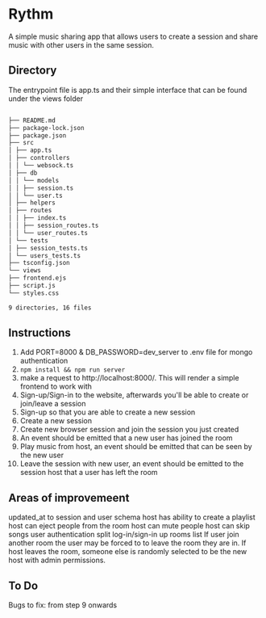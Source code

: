 # Rythm

A simple music sharing app that allows users to create a session and share music with other users in the same session.

## Directory

The entrypoint file is app.ts and their simple interface that can be found under the views folder

```bash

├── README.md
├── package-lock.json
├── package.json
├── src
│ ├── app.ts
│ ├── controllers
│ │ └── websock.ts
│ ├── db
│ │ └── models
│ │ ├── session.ts
│ │ └── user.ts
│ ├── helpers
│ ├── routes
│ │ ├── index.ts
│ │ ├── session_routes.ts
│ │ └── user_routes.ts
│ └── tests
│ ├── session_tests.ts
│ └── users_tests.ts
├── tsconfig.json
└── views
├── frontend.ejs
├── script.js
└── styles.css

9 directories, 16 files
```

## Instructions

1. Add PORT=8000 & DB_PASSWORD=dev_server to .env file for mongo authentication
2. `npm install && npm run server`
3. make a request to http://localhost:8000/. This will render a simple frontend to work with
4. Sign-up/Sign-in to the website, afterwards you'll be able to create or join/leave a session
5. Sign-up so that you are able to create a new session
6. Create a new session
7. Create new browser session and join the session you just created
8. An event should be emitted that a new user has joined the room
9. Play music from host, an event should be emitted that can be seen by the new user
10. Leave the session with new user, an event should be emitted to the session host that a user has left the room

## Areas of improvemeent

updated_at to session and user schema
host has ability to create a playlist
host can eject people from the room
host can mute people
host can skip songs
user authentication
split log-in/sign-in up
rooms list
If user join another room the user may be forced to to leave the room they are in.
If host leaves the room, someone else is randomly selected to be the new host with admin permissions.

## To Do

Bugs to fix:
from step 9 onwards
